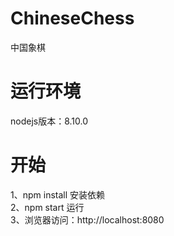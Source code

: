 # ChineseChess
中国象棋

# 运行环境
nodejs版本：8.10.0

# 开始
1、npm install 安装依赖   
2、npm start 运行   
3、浏览器访问：http://localhost:8080
